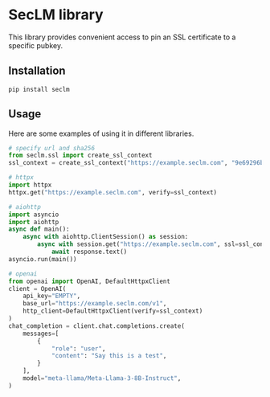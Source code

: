 # SecLM library
This library provides convenient access to pin an SSL certificate to a specific pubkey.

## Installation
```
pip install seclm
```

## Usage
Here are some examples of using it in different libraries.
```python
# specify url and sha256
from seclm.ssl import create_ssl_context
ssl_context = create_ssl_context("https://example.seclm.com", "9e69296bf68815839e2cf5c324318f304ba8a7de2f587245c0cb75f54e3fe196")

# httpx
import httpx
httpx.get("https://example.seclm.com", verify=ssl_context)

# aiohttp
import asyncio
import aiohttp
async def main():
    async with aiohttp.ClientSession() as session:
        async with session.get("https://example.seclm.com", ssl=ssl_context) as response:
            await response.text()
asyncio.run(main())

# openai
from openai import OpenAI, DefaultHttpxClient
client = OpenAI(
    api_key="EMPTY",
    base_url="https://example.seclm.com/v1",
    http_client=DefaultHttpxClient(verify=ssl_context)
)
chat_completion = client.chat.completions.create(
    messages=[
        {
            "role": "user",
            "content": "Say this is a test",
        }
    ],
    model="meta-llama/Meta-Llama-3-8B-Instruct",
)
```